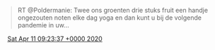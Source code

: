 > RT @Poldermanie: Twee ons groenten drie stuks fruit een handje ongezouten noten elke dag yoga en dan kunt u bij de volgende pandemie in uw…

<img src="../../media/tweet.ico" width="12" /> [Sat Apr 11 09:23:37 +0000 2020](https://twitter.com/DromerDenker/status/1248904526792462336)